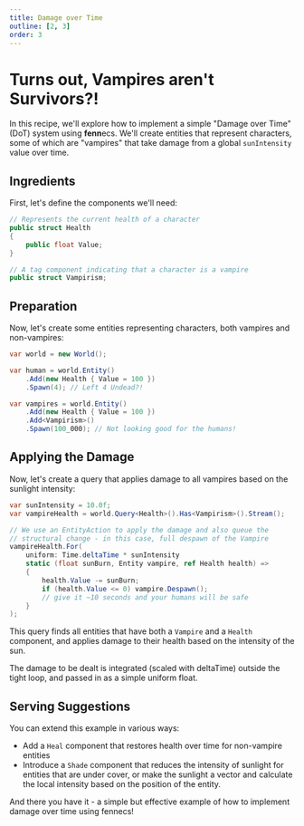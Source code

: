 ```yaml
---
title: Damage over Time
outline: [2, 3]
order: 3
---
```


# Turns out, Vampires aren't Survivors?!

In this recipe, we'll explore how to implement a simple "Damage over Time" (DoT) system using **fenn**ecs. We'll create entities that represent characters, some of which are "vampires" that take damage from a global `sunIntensity` value over time.

## Ingredients

First, let's define the components we'll need:

```csharp
// Represents the current health of a character
public struct Health
{
    public float Value;
}

// A tag component indicating that a character is a vampire
public struct Vampirism;
```

## Preparation

Now, let's create some entities representing characters, both vampires and non-vampires:

```csharp
var world = new World();

var human = world.Entity()
    .Add(new Health { Value = 100 })
    .Spawn(4); // Left 4 Undead?!

var vampires = world.Entity()
    .Add(new Health { Value = 100 })
    .Add<Vampirism>()
    .Spawn(100_000); // Not looking good for the humans!
```

## Applying the Damage

Now, let's create a query that applies damage to all vampires based on the sunlight intensity:

```csharp
var sunIntensity = 10.0f;
var vampireHealth = world.Query<Health>().Has<Vampirism>().Stream();

// We use an EntityAction to apply the damage and also queue the
// structural change - in this case, full despawn of the Vampire
vampireHealth.For(
    uniform: Time.deltaTime * sunIntensity
    static (float sunBurn, Entity vampire, ref Health health) => 
    {   
        health.Value -= sunBurn;
        if (health.Value <= 0) vampire.Despawn();
        // give it ~10 seconds and your humans will be safe    
    }
);
```

This query finds all entities that have both a `Vampire` and a `Health` component, and applies damage to their health based on the intensity of the sun.

The damage to be dealt is integrated (scaled with deltaTime) outside the tight loop, and passed in as a simple uniform float.


## Serving Suggestions

You can extend this example in various ways:

- Add a `Heal` component that restores health over time for non-vampire entities
- Introduce a `Shade` component that reduces the intensity of sunlight for entities that are under cover, or make the sunlight a vector and calculate the local intensity based on the position of the entity.

And there you have it - a simple but effective example of how to implement damage over time using fennecs! 

